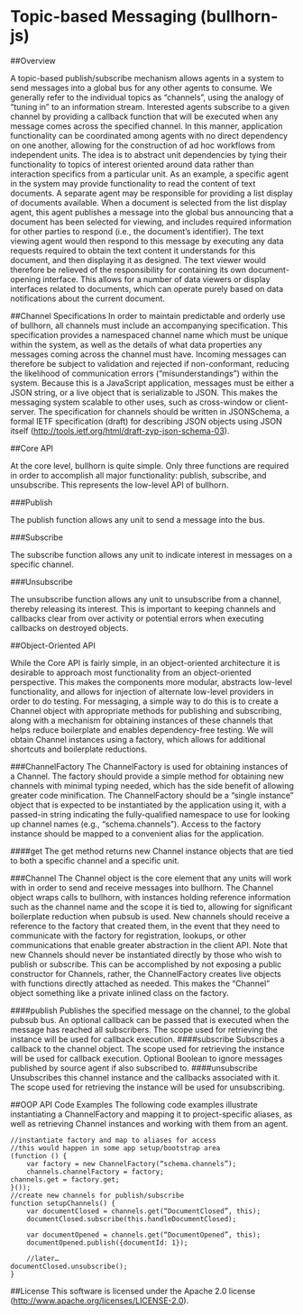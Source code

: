 # Topic-based Messaging (bullhorn-js)

##Overview

A topic-based publish/subscribe mechanism allows agents in a system to send messages into a global bus for any other agents to consume. We generally refer to the individual topics as “channels”, using the analogy of “tuning in” to an information stream. Interested agents subscribe to a given channel by providing a callback function that will be executed when any message comes across the specified channel. In this manner, application functionality can be coordinated among agents with no direct dependency on one another, allowing for the construction of ad hoc workflows from independent units. The idea is to abstract unit dependencies by tying their functionality to topics of interest oriented around data rather than interaction specifics from a particular unit.
As an example, a specific agent in the system may provide functionality to read the content of text documents. A separate agent may be responsible for providing a list display of documents available. When a document is selected from the list display agent, this agent publishes a message into the global bus announcing that a document has been selected for viewing, and includes required information for other parties to respond (i.e., the document’s identifier). The text viewing agent would then respond to this message by executing any data requests required to obtain the text content it understands for this document, and then displaying it as designed. The text viewer would therefore be relieved of the responsibility for containing its own document-opening interface. This allows for a number of data viewers or display interfaces related to documents, which can operate purely based on data notifications about the current document.

##Channel Specifications
In order to maintain predictable and orderly use of bullhorn, all channels must include an accompanying specification. This specification provides a namespaced channel name which must be unique within the system, as well as the details of what data properties any messages coming across the channel must have. Incoming messages can therefore be subject to validation and rejected if non-conformant, reducing the likelihood of communication errors (“misunderstandings”) within the system. Because this is a JavaScript application, messages must be either a JSON string, or a live object that is serializable to JSON. This makes the messaging system scalable to other uses, such as cross-window or client-server.
The specification for channels should be written in JSONSchema, a formal IETF specification (draft) for describing JSON objects using JSON itself (http://tools.ietf.org/html/draft-zyp-json-schema-03).

##Core API

At the core level, bullhorn is quite simple. Only three functions are required in order to accomplish all major functionality: publish, subscribe, and unsubscribe. This represents the low-level API of bullhorn.

###Publish

The publish function allows any unit to send a message into the bus.

###Subscribe

The subscribe function allows any unit to indicate interest in messages on a specific channel.

###Unsubscribe

The unsubscribe function allows any unit to unsubscribe from a channel, thereby releasing its interest. This is important to keeping channels and callbacks clear from over activity or potential errors when executing callbacks on destroyed objects.

##Object-Oriented API

While the Core API is fairly simple, in an object-oriented architecture it is desirable to approach most functionality from an object-oriented perspective. This makes the components more modular, abstracts low-level functionality, and allows for injection of alternate low-level providers in order to do testing. For messaging, a simple way to do this is to create a Channel object with appropriate methods for publishing and subscribing, along with a mechanism for obtaining instances of these channels that helps reduce boilerplate and enables dependency-free testing. We will obtain Channel instances using a factory, which allows for additional shortcuts and boilerplate reductions.

###ChannelFactory
The ChannelFactory is used for obtaining instances of a Channel. The factory should provide a simple method for obtaining new channels with minimal typing needed, which has the side benefit of allowing greater code minification.
The ChannelFactory should be a “single instance” object that is expected to be instantiated by the application using it, with a passed-in string indicating the fully-qualified namespace to use for looking up channel names (e.g., “schema.channels”). Access to the factory instance should be mapped to a convenient alias for the application.

####get
The get method returns new Channel instance objects that are tied to both a specific channel and a specific unit.

###Channel
The Channel object is the core element that any units will work with in order to send and receive messages into bullhorn. The Channel object wraps calls to bullhorn, with instances holding reference information such as the channel name and the scope it is tied to, allowing for significant boilerplate reduction when pubsub is used.
New channels should receive a reference to the factory that created them, in the event that they need to communicate with the factory for registration, lookups, or other communications that enable greater abstraction in the client API. Note that new Channels should never be instantiated directly by those who wish to publish or subscribe. This can be accomplished by not exposing a public constructor for Channels, rather, the ChannelFactory creates live objects with functions directly attached as needed. This makes the “Channel” object something like a private inlined class on the factory.

####publish
Publishes the specified message on the channel, to the global pubsub bus. An optional callback can be passed that is executed when the message has reached all subscribers. The scope used for retrieving the instance will be used for callback execution.
####subscribe
Subscribes a callback to the channel object. The scope used for retrieving the instance will be used for callback execution. Optional Boolean to ignore messages published by source agent if also subscribed to.
####unsubscribe
Unsubscribes this channel instance and the callbacks associated with it. The scope used for retrieving the instance will be used for unsubscribing.

##OOP API Code Examples
The following code examples illustrate instantiating a ChannelFactory and mapping it to project-specific aliases, as well as retrieving Channel instances and working with them from an agent.
```
//instantiate factory and map to aliases for access
//this would happen in some app setup/bootstrap area
(function () {
	var factory = new ChannelFactory(“schema.channels”);
	channels.channelFactory = factory;
channels.get = factory.get;
}());
//create new channels for publish/subscribe
function setupChannels() {
	var documentClosed = channels.get(“DocumentClosed”, this);
	documentClosed.subscribe(this.handleDocumentClosed);

	var documentOpened = channels.get(“DocumentOpened”, this);
	documentOpened.publish({documentId: 1});

	//later…
documentClosed.unsubscribe();
}
```
##License
This software is licensed under the Apache 2.0 license (http://www.apache.org/licenses/LICENSE-2.0).